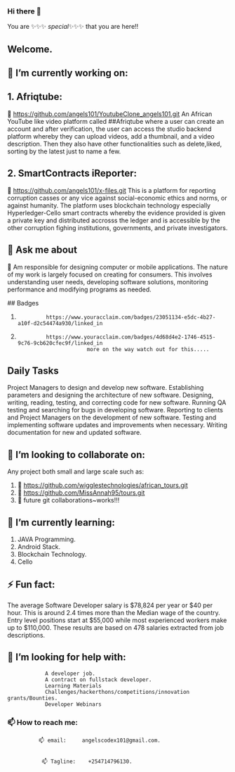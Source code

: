 ### Hi there 👋
You are   ✨✨✨ _special_✨✨✨ that you are here!!
## Welcome.
<!--
**angels101/angels101** is a ✨ _special_ ✨ repository because its `README.md` (this file) appears on your GitHub profile.

Here are some ideas to get you started:

- 🔭 I’m currently working on ...
- 🌱 I’m currently learning ...
- 👯 I’m looking to collaborate on ...
- 🤔 I’m looking for help with ...
- 💬 Ask me about ...
- 📫 How to reach me: ...
- 😄 Pronouns: ...
- ⚡ Fun fact: ...
-->

## 🔭 I’m currently working on: 

##  1. Afriqtube:
🔭 https://github.com/angels101/YoutubeClone_angels101.git 
An African YouTube like video platform called  ##Afriqtube where a user can create an account and after verification, the user can access the studio backend platform whereby they can upload videos, add a thumbnail, and a video description. Then they also have other functionalities such as delete,liked, sorting by the latest just to name a few.

## 2. SmartContracts iReporter:
 🔭 https://github.com/angels101/x-files.git
This is a platform for reporting corruption casses or any vice against social-economic ethics and norms, or against humanity. The platform uses blockchain technology especially Hyperledger-Cello smart contracts whereby the evidence provided is given a private key and distributed accrosss the ledger and is accessible by the other corruption fighing institutions, governments, and private investigators.
<br>

##  💬 Ask me about
 <p> 🌱 Am responsible for designing computer or mobile applications. The nature of my work is largely focused on creating for consumers. 
          This involves understanding user needs, developing software solutions, monitoring performance and modifying programs as needed.</p>
## Badges

1.              https://www.youracclaim.com/badges/23051134-e5dc-4b27-a10f-d2c54474a930/linked_in
2.              https://www.youracclaim.com/badges/4d68d4e2-1746-4515-9c76-9cb620cfec9f/linked_in
                             more on the way watch out for this.....
          
 ##   Daily Tasks
Project Managers to design and develop new software.
Establishing parameters and designing the architecture of new software.
Designing, writing, reading, testing, and correcting code for new software.
Running QA testing and searching for bugs in developing software.
Reporting to clients and Project Managers on the development of new software.
Testing and implementing software updates and improvements when necessary.
Writing documentation for new and updated software.


## 👯 I’m looking to collaborate on:
Any project both small and large scale such as:

 1. 👯 https://github.com/wigglestechnologies/african_tours.git
 2. 👯 https://github.com/MissAnnah95/tours.git
 3. 👯 future git collaborations~works!!!  

## 🌱 I’m currently learning:
1. JAVA Programming.
2. Android Stack.
3. Blockchain Technology.
4. Cello


##    ⚡ Fun fact: 

The average Software Developer salary is $78,824 per year or $40 per hour. This is around 2.4 times more than the Median wage of the country. 
          Entry level positions start at $55,000 while most experienced workers make up to $110,000. These results are based on 478 salaries extracted from job descriptions.

##          🤔 I’m looking for help with:
                A developer job.
                A contract on fullstack developer.
                Learning Materials
                Challenges/hackerthons/competitions/innovation grants/Bounties.
                Developer Webinars 
                
          
 ###           📫 How to reach me:
          
              📫 email:     angelscodex101@gmail.com.
 
 
               📫 Tagline:    +254714796130.
                
                
            
           
